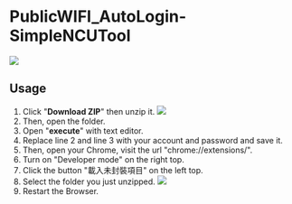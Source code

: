 # PublicWIFI_AutoLogin-SimpleNCUTool
<img src="https://i.imgur.com/XFrRoey.gif">

## Usage
1. Click "**Download ZIP**" then unzip it.
![](https://i.imgur.com/Qvzws9m.png)
3. Then, open the folder.
4. Open "**execute**" with text editor.
5. Replace line 2 and line 3 with your account and password and save it.
3. Then, open your Chrome, visit the url "chrome://extensions/".
4. Turn on "Developer mode" on the right top.
5. Click the button "載入未封裝項目" on the left top.
6. Select the folder you just unzipped. ![](https://i.imgur.com/IhYT5Wa.png)
7. Restart the Browser.
